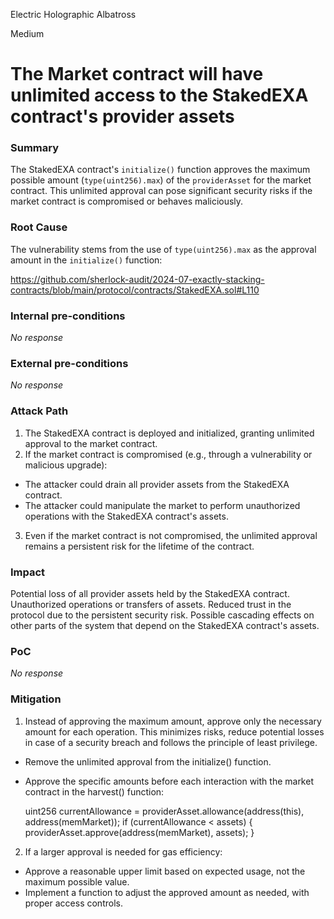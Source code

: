 Electric Holographic Albatross

Medium

# The Market contract will have unlimited access to the StakedEXA contract's provider assets

### Summary

The StakedEXA contract's `initialize()` function approves the maximum possible amount (`type(uint256).max`) of the `providerAsset` for the market contract. This unlimited approval can pose significant security risks if the market contract is compromised or behaves maliciously.

### Root Cause

The vulnerability stems from the use of `type(uint256).max` as the approval amount in the `initialize()` function:

https://github.com/sherlock-audit/2024-07-exactly-stacking-contracts/blob/main/protocol/contracts/StakedEXA.sol#L110

### Internal pre-conditions

_No response_

### External pre-conditions

_No response_

### Attack Path

1. The StakedEXA contract is deployed and initialized, granting unlimited approval to the market contract.
2. If the market contract is compromised (e.g., through a vulnerability or malicious upgrade):

- The attacker could drain all provider assets from the StakedEXA contract.
- The attacker could manipulate the market to perform unauthorized operations with the StakedEXA contract's assets.

3. Even if the market contract is not compromised, the unlimited approval remains a persistent risk for the lifetime of the contract.

### Impact

Potential loss of all provider assets held by the StakedEXA contract.
Unauthorized operations or transfers of assets.
Reduced trust in the protocol due to the persistent security risk.
Possible cascading effects on other parts of the system that depend on the StakedEXA contract's assets.

### PoC

_No response_

### Mitigation

1. Instead of approving the maximum amount, approve only the necessary amount for each operation. This minimizes risks, reduce potential losses in case of a security breach and follows the principle of least privilege.
- Remove the unlimited approval from the initialize() function.
- Approve the specific amounts before each interaction with the market contract in the harvest() function: 

    uint256 currentAllowance = providerAsset.allowance(address(this), address(memMarket));
    if (currentAllowance < assets) {
        providerAsset.approve(address(memMarket), assets);
    }


2. If a larger approval is needed for gas efficiency:

- Approve a reasonable upper limit based on expected usage, not the maximum possible value.
- Implement a function to adjust the approved amount as needed, with proper access controls.